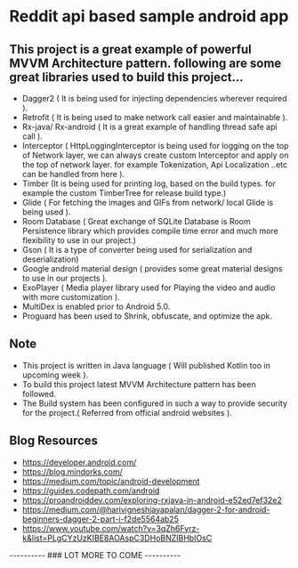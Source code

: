 # Reddit api based sample android app

## This project is a great example of powerful MVVM Architecture pattern. following are some great libraries used to build this project...

- Dagger2 ( It is being used for injecting dependencies wherever required ).
- Retrofit ( It is being used to make network call easier and maintainable ).
- Rx-java/ Rx-android ( It is a great example of handling thread safe api call ).
- Interceptor ( HttpLoggingInterceptor is being used for logging on the top of Network layer, we can always create custom Interceptor and apply on the top of network layer. for example Tokenization, Api Localization ..etc can be handled from here ).
- Timber (It is being used for printing log, based on the build types. for example the custom TimberTree for release build type.)
- Glide ( For fetching the images and GIFs from network/ local Glide is being used ).
- Room Database ( Great exchange of SQLite Database is Room Persistence library which provides compile time error and much more flexibility to use in our project.)
- Gson ( It is a type of converter being used for serialization and deserialization)
- Google android material design ( provides some great material designs to use in our projects ).
- ExoPlayer ( Media player library used for Playing the video and audio with more customization ).
- MultiDex is enabled prior to Android 5.0.
- Proguard has been used to Shrink, obfuscate, and optimize the apk.


## Note

- This project is written in Java language ( Will published Kotlin too in upcoming week ).
- To build this project latest MVVM Architecture pattern has been followed.
- The Build system has been configured in such a way to provide security for the project.( Referred from official android websites ).


## Blog Resources

- https://developer.android.com/
- https://blog.mindorks.com/
- https://medium.com/topic/android-development
- https://guides.codepath.com/android
- https://proandroiddev.com/exploring-rxjava-in-android-e52ed7ef32e2
- https://medium.com/@harivigneshjayapalan/dagger-2-for-android-beginners-dagger-2-part-i-f2de5564ab25
- https://www.youtube.com/watch?v=3qZh6Fyrz-k&list=PLgCYzUzKIBE8AOAspC3DHoBNZIBHbIOsC

---------- ### LOT MORE TO COME ----------